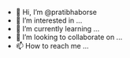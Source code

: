 - 👋 Hi, I’m @pratibhaborse
- 👀 I’m interested in ...
- 🌱 I’m currently learning ...
- 💞️ I’m looking to collaborate on ...
- 📫 How to reach me ...

<!---
pratibhaborse/pratibhaborse is a ✨ special ✨ repository because its `README.md` (this file) appears on your GitHub profile.
You can click the Preview link to take a look at your changes.
--->
